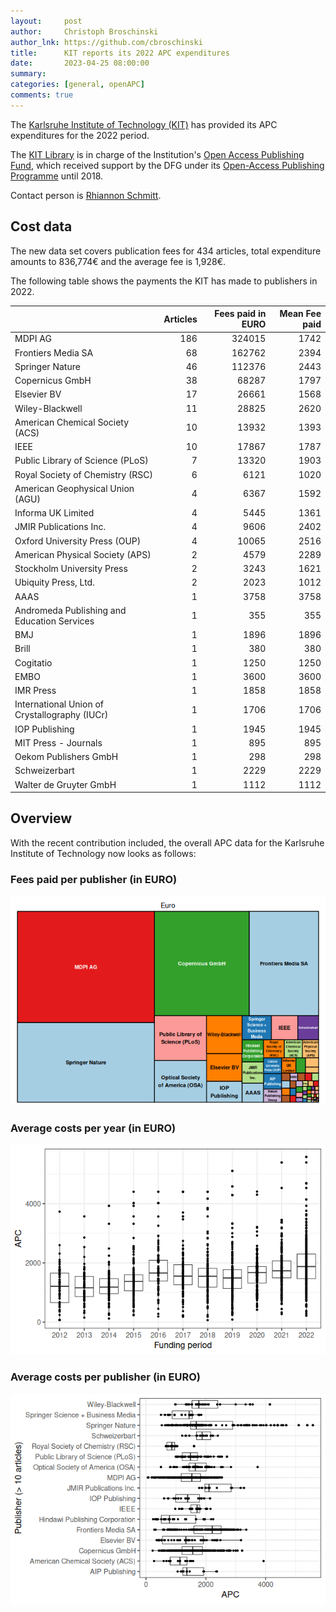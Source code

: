 ```yaml
---
layout:     post
author:     Christoph Broschinski
author_lnk: https://github.com/cbroschinski
title:      KIT reports its 2022 APC expenditures
date:       2023-04-25 08:00:00
summary:    
categories: [general, openAPC]
comments: true
---
```





The [Karlsruhe Institute of Technology (KIT)](http://www.kit.edu/english/) has provided its APC expenditures for the 2022 period.

The [KIT Library](http://www.bibliothek.kit.edu/cms/english/) is in charge of the Institution's [Open Access Publishing Fund](http://www.bibliothek.kit.edu/cms/english/kit-publication-fund.php), which received support by the DFG under its [Open-Access Publishing Programme](https://www.dfg.de/en/research_funding/programmes/infrastructure/lis/open_access/infrastructure_funding/index.html#4) until 2018.

Contact person is [Rhiannon Schmitt](mailto:openaccess@bibliothek.kit.edu).

## Cost data



The new data set covers publication fees for 434 articles, total expenditure amounts to 836,774€ and the average fee is 1,928€.

The following table shows the payments the KIT has made to publishers in 2022.


|                                              | Articles| Fees paid in EURO| Mean Fee paid|
|:---------------------------------------------|--------:|-----------------:|-------------:|
|MDPI AG                                       |      186|            324015|          1742|
|Frontiers Media SA                            |       68|            162762|          2394|
|Springer Nature                               |       46|            112376|          2443|
|Copernicus GmbH                               |       38|             68287|          1797|
|Elsevier BV                                   |       17|             26661|          1568|
|Wiley-Blackwell                               |       11|             28825|          2620|
|American Chemical Society (ACS)               |       10|             13932|          1393|
|IEEE                                          |       10|             17867|          1787|
|Public Library of Science (PLoS)              |        7|             13320|          1903|
|Royal Society of Chemistry (RSC)              |        6|              6121|          1020|
|American Geophysical Union (AGU)              |        4|              6367|          1592|
|Informa UK Limited                            |        4|              5445|          1361|
|JMIR Publications Inc.                        |        4|              9606|          2402|
|Oxford University Press (OUP)                 |        4|             10065|          2516|
|American Physical Society (APS)               |        2|              4579|          2289|
|Stockholm University Press                    |        2|              3243|          1621|
|Ubiquity Press, Ltd.                          |        2|              2023|          1012|
|AAAS                                          |        1|              3758|          3758|
|Andromeda Publishing and Education Services   |        1|               355|           355|
|BMJ                                           |        1|              1896|          1896|
|Brill                                         |        1|               380|           380|
|Cogitatio                                     |        1|              1250|          1250|
|EMBO                                          |        1|              3600|          3600|
|IMR Press                                     |        1|              1858|          1858|
|International Union of Crystallography (IUCr) |        1|              1706|          1706|
|IOP Publishing                                |        1|              1945|          1945|
|MIT Press - Journals                          |        1|               895|           895|
|Oekom Publishers GmbH                         |        1|               298|           298|
|Schweizerbart                                 |        1|              2229|          2229|
|Walter de Gruyter GmbH                        |        1|              1112|          1112|

## Overview

With the recent contribution included, the overall APC data for the Karlsruhe Institute of Technology now looks as follows:

### Fees paid per publisher (in EURO)

![plot of chunk tree_kit_2023_04_25_full](/figure/tree_kit_2023_04_25_full-1.png)

###  Average costs per year (in EURO)

![plot of chunk box_kit_2023_04_25_year_full](/figure/box_kit_2023_04_25_year_full-1.png)

###  Average costs per publisher (in EURO)

![plot of chunk box_kit_2023_04_25_publisher_full](/figure/box_kit_2023_04_25_publisher_full-1.png)
